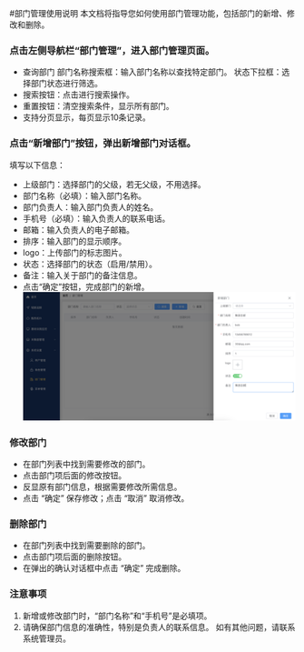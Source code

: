 #部门管理使用说明
本文档将指导您如何使用部门管理功能，包括部门的新增、修改和删除。

### 点击左侧导航栏“部门管理”，进入部门管理页面。
- 查询部门
部门名称搜索框：输入部门名称以查找特定部门。
状态下拉框：选择部门状态进行筛选。
- 搜索按钮：点击进行搜索操作。
- 重置按钮：清空搜索条件，显示所有部门。
- 支持分页显示，每页显示10条记录。


### 点击“新增部门”按钮，弹出新增部门对话框。
填写以下信息：
- 上级部门：选择部门的父级，若无父级，不用选择。
- 部门名称（必填）：输入部门名称。
- 部门负责人：输入部门负责人的姓名。
- 手机号（必填）：输入负责人的联系电话。
- 邮箱：输入负责人的电子邮箱。
- 排序：输入部门的显示顺序。
- logo：上传部门的标志图片。
- 状态：选择部门的状态（启用/禁用）。
- 备注：输入关于部门的备注信息。
- 点击“确定”按钮，完成部门的新增。
![alt text](image-7.png)

### 修改部门
- 在部门列表中找到需要修改的部门。
- 点击部门项后面的修改按钮。
- 反显原有部门信息，根据需要修改所需信息。
- 点击 “确定” 保存修改；点击 “取消” 取消修改。


### 删除部门
- 在部门列表中找到需要删除的部门。
- 点击部门项后面的删除按钮。
- 在弹出的确认对话框中点击 “确定” 完成删除。


### 注意事项
1. 新增或修改部门时，“部门名称”和“手机号”是必填项。
2. 请确保部门信息的准确性，特别是负责人的联系信息。
如有其他问题，请联系系统管理员。